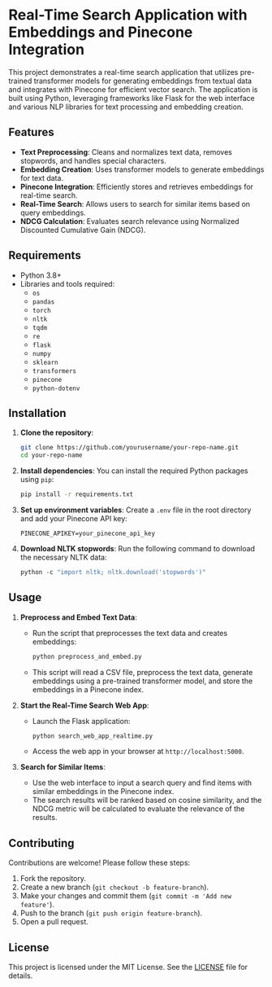 
# Real-Time Search Application with Embeddings and Pinecone Integration

This project demonstrates a real-time search application that utilizes pre-trained transformer models for generating embeddings from textual data and integrates with Pinecone for efficient vector search. The application is built using Python, leveraging frameworks like Flask for the web interface and various NLP libraries for text processing and embedding creation.

## Features

- **Text Preprocessing**: Cleans and normalizes text data, removes stopwords, and handles special characters.
- **Embedding Creation**: Uses transformer models to generate embeddings for text data.
- **Pinecone Integration**: Efficiently stores and retrieves embeddings for real-time search.
- **Real-Time Search**: Allows users to search for similar items based on query embeddings.
- **NDCG Calculation**: Evaluates search relevance using Normalized Discounted Cumulative Gain (NDCG).

## Requirements

- Python 3.8+
- Libraries and tools required:
  - `os`
  - `pandas`
  - `torch`
  - `nltk`
  - `tqdm`
  - `re`
  - `flask`
  - `numpy`
  - `sklearn`
  - `transformers`
  - `pinecone`
  - `python-dotenv`

## Installation

1. **Clone the repository**:
    ```bash
    git clone https://github.com/yourusername/your-repo-name.git
    cd your-repo-name
    ```

2. **Install dependencies**:
    You can install the required Python packages using `pip`:
    ```bash
    pip install -r requirements.txt
    ```

3. **Set up environment variables**:
    Create a `.env` file in the root directory and add your Pinecone API key:
    ```env
    PINECONE_APIKEY=your_pinecone_api_key
    ```

4. **Download NLTK stopwords**:
    Run the following command to download the necessary NLTK data:
    ```python
    python -c "import nltk; nltk.download('stopwords')"
    ```

## Usage

1. **Preprocess and Embed Text Data**:
    - Run the script that preprocesses the text data and creates embeddings:
      ```bash
      python preprocess_and_embed.py
      ```
    - This script will read a CSV file, preprocess the text data, generate embeddings using a pre-trained transformer model, and store the embeddings in a Pinecone index.

2. **Start the Real-Time Search Web App**:
    - Launch the Flask application:
      ```bash
      python search_web_app_realtime.py
      ```
    - Access the web app in your browser at `http://localhost:5000`.

3. **Search for Similar Items**:
    - Use the web interface to input a search query and find items with similar embeddings in the Pinecone index.
    - The search results will be ranked based on cosine similarity, and the NDCG metric will be calculated to evaluate the relevance of the results.

## Contributing

Contributions are welcome! Please follow these steps:
1. Fork the repository.
2. Create a new branch (`git checkout -b feature-branch`).
3. Make your changes and commit them (`git commit -m 'Add new feature'`).
4. Push to the branch (`git push origin feature-branch`).
5. Open a pull request.

## License

This project is licensed under the MIT License. See the [LICENSE](LICENSE) file for details.

